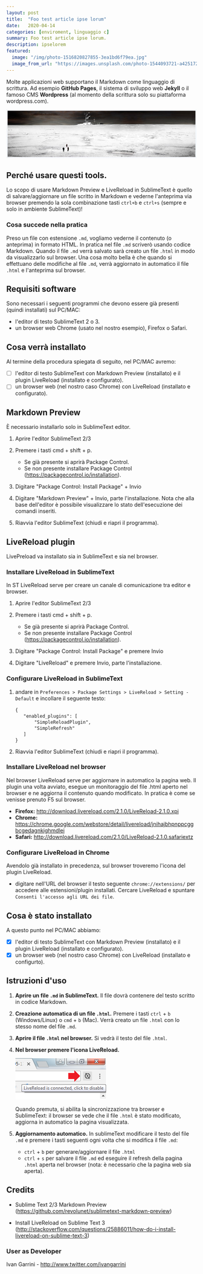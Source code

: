 ```yaml
---
layout: post
title:  "Foo test article ipse lorum"
date:   2020-04-14
categories: [enviroment, linguaggio c]
summary: Foo test article ipse lorum. 
description: ipselorem 
featured:
  image: "/img/photo-1516820827855-3ea1bd6f79ea.jpg"
  image_from_url: "https://images.unsplash.com/photo-1544093721-a4251724fd11?ixlib=rb-1.2.1&ixid=eyJhcHBfaWQiOjEyMDd9&auto=format&fit=crop&w=1652&q=80"
---
```


Molte applicazioni web supportano il Markdown come linguaggio di scrittura. Ad esempio **GitHub Pages**, il sistema di sviluppo web **Jekyll** o il famoso CMS **Wordpress** (al momento della scrittura solo su piattaforma wordpress.com). 

![picture alt](../img/thethaw_header.jpg "Title is optional")

## Perché usare questi tools. 
Lo scopo di usare Markdown Preview e LiveReload in SublimeText è quello di salvare/aggiornare un file scritto in Markdown e vederne l'anteprima via browser premendo la sola combinazione tasti `ctrl+b` e `ctrl+s` (sempre e solo in ambiente SublimeText)!

### Cosa succede nella pratica

Preso un file con estensione `.md`, vogliamo vederne il contenuto (o anteprima) in formato HTML. In pratica nel file `.md` scriverò usando codice Markdown. Quando il file `.md` verrà salvato sarà creato un file `.html` in modo da visualizzarlo sul browser. Una cosa molto bella è che quando si effettuano delle modifiche al file `.md`, verrà aggiornato in automatico il file `.html` e l'anteprima sul browser. 

## Requisiti software

Sono necessari i seguenti programmi che devono essere già presenti (quindi installati) sul PC/MAC: 

* l'editor di testo SublimeText 2 o 3.
* un browser web Chrome (usato nel nostro esempio), Firefox o Safari.

## Cosa verrà installato

Al termine della procedura spiegata di seguito, nel PC/MAC avremo:

- [ ] l'editor di testo SublimeText con Markdown Preview (installato) e il plugin LiveReload (installato e configurato).
- [ ] un browser web (nel nostro caso Chrome) con LiveReload (installato e configurato). 

## Markdown Preview

È necessario installarlo solo in SublimeText editor.

1. Aprire l'editor SublimeText 2/3
2. Premere i tasti cmd + shift + p. 
	
	- Se già presente si aprirà Package Control. 
	- Se non presente installare Package Control (https://packagecontrol.io/installation). 

3. Digitare "Package Control: Install Package" + Invio

4. Digitare "Markdown Preview" + Invio, parte l'installazione. Nota che alla base dell'editor è possibile visualizzare lo stato dell'esecuzione dei comandi inseriti.

5. Riavvia l'editor SublimeText (chiudi e riapri il programma).

## LiveReload plugin

LivePreload va installato sia in SublimeText e sia nel browser. 

### Installare LiveReload in SublimeText

In ST LiveReload serve per creare un canale di comunicazione tra editor e browser.

1. Aprire l'editor SublimeText 2/3
2. Premere i tasti cmd + shift + p. 
	
	- Se già presente si aprirà Package Control. 
	- Se non presente installare Package Control (https://packagecontrol.io/installation). 

3. Digitare "Package Control: Install Package" e premere Invio 

4. Digitare "LiveReload" e premere Invio, parte l'installazione. 

### Configurare LiveReload in SublimeText

1.  andare in `Preferences > Package Settings > LiveReload > Setting - Default` e incollare il seguente testo: 

	```
	{ 
	   "enabled_plugins": [ 
	       "SimpleReloadPlugin", 
	       "SimpleRefresh" 
	   ]
	}
	```

2. Riavvia l'editor SublimeText (chiudi e riapri il programma).

### Installare LiveReload nel browser

Nel browser LiveReload serve per aggiornare in automatico la pagina web. Il plugin una volta avviato, esegue un monitoraggio del file .html aperto nel browser e ne aggiorna il contenuto quando modificato. In pratica è come se venisse prenuto F5 sul browser.

* **Firefox:** http://download.livereload.com/2.1.0/LiveReload-2.1.0.xpi 
* **Chrome:** https://chrome.google.com/webstore/detail/livereload/jnihajbhpnppcggbcgedagnkighmdlei 
* **Safari:** http://download.livereload.com/2.1.0/LiveReload-2.1.0.safariextz 



### Configurare LiveReload in Chrome

Avendolo già installato in precedenza, sul browser troveremo l'icona del plugin LiveReload. 
	
*  digitare nell'URL del browser il testo seguente `chrome://extensions/` per accedere alle estensioni/plugin installati. Cercare LiveReload e spuntare `Consenti l'accesso agli URL dei file`.

## Cosa è stato installato

A questo punto nel PC/MAC abbiamo:

- [x] l'editor di testo SublimeText con Markdown Preview (installato) e il plugin LiveReload (installato e configurato).
- [x] un browser web (nel nostro caso Chrome) con LiveReload (installato e configurto).  

## Istruzioni d'uso

1. **Aprire un file `.md` in SublimeText.** Il file dovrà contenere del testo scritto in codice Markdown.

2. **Creazione automatica di un file `.html`.** Premere i tasti `ctrl` + `b` (Windows/Linux) o `cmd` + `b` (Mac). Verrà creato un file `.html` con lo stesso nome del file `.md`.

3. **Aprire il file `.html` nel browser.** Si vedrà il testo del file `.html`.

4. **Nel browser premere l'icona LiveReload.** 

	![picture alt](../img/livereload_browser_icon.png "Title is optional")

	Quando premuta, si abilita la sincronizzazione tra browser e SublimeText: il browser se vede che il file `.html` è stato modificato, aggiorna in automatico la pagina visualizzata.

5. **Aggiornamento automatico.** In sublimeText modificare il testo del file `.md` e premere i tasti seguenti ogni volta che si modifica il file `.md`:
	* `ctrl` + `b` per generare/aggiornare il file `.html` 
	* `ctrl` + `s` per salvare il file `.md` ed eseguire il refresh della pagina `.html` aperta nel browser (nota: è necessario che la pagina web sia aperta). 

## Credits

* Sublime Text 2/3 Markdown Preview (https://github.com/revolunet/sublimetext-markdown-preview)

* Install LiveReload on Sublime Text 3 (http://stackoverflow.com/questions/25886011/how-do-i-install-livereload-on-sublime-text-3)

### User as Developer 
 Ivan Garrini - http://www.twitter.com/ivangarrini